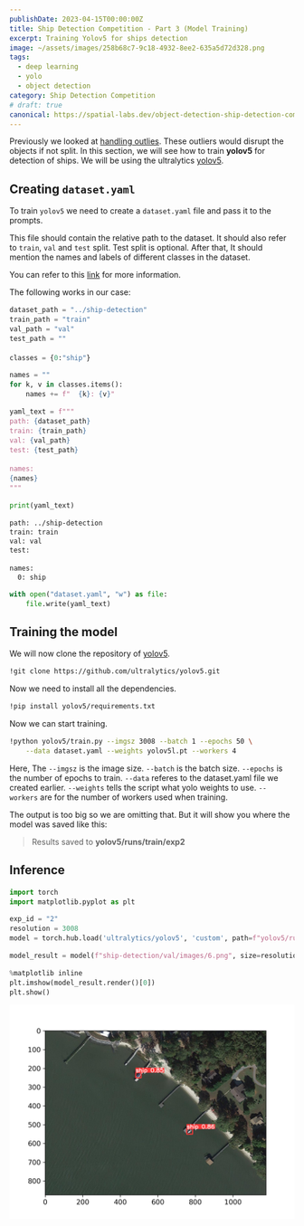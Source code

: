 ```yaml
---
publishDate: 2023-04-15T00:00:00Z
title: Ship Detection Competition - Part 3 (Model Training)
excerpt: Training Yolov5 for ships detection
image: ~/assets/images/258b68c7-9c18-4932-8ee2-635a5d72d328.png
tags:
  - deep learning
  - yolo
  - object detection
category: Ship Detection Competition
# draft: true
canonical: https://spatial-labs.dev/object-detection-ship-detection-competition
---
```


Previously we looked at [handling outlies](./ship-detection-competition-handling-outliers). These outliers would disrupt the objects if not split. In this section, we will see how to train **yolov5** for detection of ships. We will be using the ultralytics [yolov5](https://github.com/ultralytics/yolov5). 

## Creating `dataset.yaml`

To train `yolov5` we need to create a `dataset.yaml` file and pass it to the prompts. 

This file should contain the relative path to the dataset. It should also refer to `train`, `val` and `test` split. Test split is optional. After that, It should mention the names and labels of different classes in the dataset.

You can refer to this [link](https://docs.ultralytics.com/yolov5/tutorials/train_custom_data/#1-create-dataset) for more information.

The following works in our case:


```python
dataset_path = "../ship-detection"
train_path = "train"
val_path = "val"
test_path = ""

classes = {0:"ship"}
```


```python
names = ""
for k, v in classes.items():
    names += f"  {k}: {v}"
```


```python
yaml_text = f"""
path: {dataset_path}
train: {train_path}
val: {val_path}
test: {test_path}

names:
{names}
"""
```


```python
print(yaml_text)
```

    
    path: ../ship-detection
    train: train
    val: val
    test: 
    
    names:
      0: ship
    
    


```python
with open("dataset.yaml", "w") as file:
    file.write(yaml_text)
```

## Training the model

We will now clone the repository of [yolov5](https://github.com/ultralytics/yolov5).


```sh
!git clone https://github.com/ultralytics/yolov5.git
```
    

Now we need to install all the dependencies.

```sh
!pip install yolov5/requirements.txt
```

Now we can start training.
```sh
!python yolov5/train.py --imgsz 3008 --batch 1 --epochs 50 \
    --data dataset.yaml --weights yolov5l.pt --workers 4
```

Here, 
The `--imgsz` is the image size. `--batch` is the batch size. `--epochs` is the number of epochs to train. `--data` referes to the dataset.yaml file we created earlier. `--weights` tells the script what yolo weights to use. `--workers` are for the number of workers used when training.

The output is too big so we are omitting that. But it will show you where the model was saved like this:

>Results saved to **yolov5/runs/train/exp2**


## Inference


```python
import torch
import matplotlib.pyplot as plt
```


```python
exp_id = "2"
resolution = 3008
model = torch.hub.load('ultralytics/yolov5', 'custom', path=f"yolov5/runs/train/exp{exp_id}/weights/best.pt")
```



```python
model_result = model(f"ship-detection/val/images/6.png", size=resolution)
```

```python
%matplotlib inline
plt.imshow(model_result.render()[0])
plt.show()
```

    
![png](../../../public/assets/object-detection/output.png)